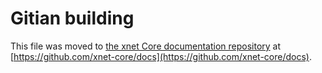 Gitian building
================

This file was moved to [the xnet Core documentation repository](https://github.com/xnet-core/docs/blob/master/gitian-building.md) at [https://github.com/xnet-core/docs](https://github.com/xnet-core/docs).
